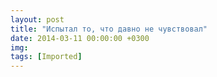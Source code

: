 ```yaml
---
layout: post
title: "Испытал то, что давно не чувствовал"
date: 2014-03-11 00:00:00 +0300
img: 
tags: [Imported]
---
```


